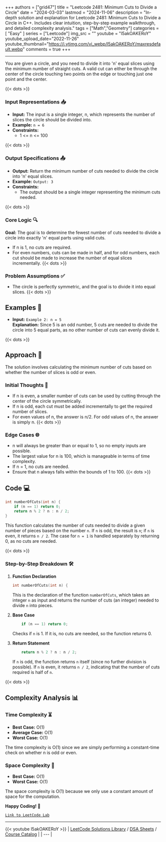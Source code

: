 
+++
authors = ["grid47"]
title = "Leetcode 2481: Minimum Cuts to Divide a Circle"
date = "2024-03-03"
lastmod = "2024-11-06"
description = "In-depth solution and explanation for Leetcode 2481: Minimum Cuts to Divide a Circle in C++. Includes clear intuition, step-by-step example walkthrough, and detailed complexity analysis."
tags = ["Math","Geometry"]
categories = [
    "Easy"
]
series = ["Leetcode"]
img_src = ""
youtube = "l5akOAKERoY"
youtube_upload_date="2022-11-26"
youtube_thumbnail="https://i.ytimg.com/vi_webp/l5akOAKERoY/maxresdefault.webp"
comments = true
+++



---
You are given a circle, and you need to divide it into 'n' equal slices using the minimum number of straight cuts. A valid cut can either be through the center of the circle touching two points on the edge or touching just one point and the center.
<!--more-->
{{< dots >}}
### Input Representations 📥
- **Input:** The input is a single integer, n, which represents the number of slices the circle should be divided into.
- **Example:** `n = 6`
- **Constraints:**
	- 1 <= n <= 100

{{< dots >}}
### Output Specifications 📤
- **Output:** Return the minimum number of cuts needed to divide the circle into 'n' equal slices.
- **Example:** `Output: 3`
- **Constraints:**
	- The output should be a single integer representing the minimum cuts needed.

{{< dots >}}
### Core Logic 🔍
**Goal:** The goal is to determine the fewest number of cuts needed to divide a circle into exactly 'n' equal parts using valid cuts.

- If n is 1, no cuts are required.
- For even numbers, cuts can be made in half, and for odd numbers, each cut should be made to increase the number of equal slices incrementally.
{{< dots >}}
### Problem Assumptions ✅
- The circle is perfectly symmetric, and the goal is to divide it into equal slices.
{{< dots >}}
## Examples 🧩
- **Input:** `Example 2: n = 5`  \
  **Explanation:** Since 5 is an odd number, 5 cuts are needed to divide the circle into 5 equal parts, as no other number of cuts can evenly divide it.

{{< dots >}}
## Approach 🚀
The solution involves calculating the minimum number of cuts based on whether the number of slices is odd or even.

### Initial Thoughts 💭
- If n is even, a smaller number of cuts can be used by cutting through the center of the circle symmetrically.
- If n is odd, each cut must be added incrementally to get the required number of slices.
- For even values of n, the answer is n/2. For odd values of n, the answer is simply n.
{{< dots >}}
### Edge Cases 🌐
- n will always be greater than or equal to 1, so no empty inputs are possible.
- The largest value for n is 100, which is manageable in terms of time complexity.
- If n = 1, no cuts are needed.
- Ensure that n always falls within the bounds of 1 to 100.
{{< dots >}}
## Code 💻
```cpp
int numberOfCuts(int n) {
    if (n == 1) return 0;
    return n % 2 ? n : n / 2;
}
```

This function calculates the number of cuts needed to divide a given number of pieces based on the number `n`. If `n` is odd, the result is `n`; if `n` is even, it returns `n / 2`. The case for `n = 1` is handled separately by returning 0, as no cuts are needed.

{{< dots >}}
### Step-by-Step Breakdown 🛠️
1. **Function Declaration**
	```cpp
	int numberOfCuts(int n) {
	```
	This is the declaration of the function `numberOfCuts`, which takes an integer `n` as input and returns the number of cuts (an integer) needed to divide `n` into pieces.

2. **Base Case**
	```cpp
	    if (n == 1) return 0;
	```
	Checks if `n` is 1. If it is, no cuts are needed, so the function returns 0.

3. **Return Statement**
	```cpp
	    return n % 2 ? n : n / 2;
	```
	If `n` is odd, the function returns `n` itself (since no further division is possible). If `n` is even, it returns `n / 2`, indicating that the number of cuts required is half of `n`.

{{< dots >}}
## Complexity Analysis 📊
### Time Complexity ⏳
- **Best Case:** O(1)
- **Average Case:** O(1)
- **Worst Case:** O(1)

The time complexity is O(1) since we are simply performing a constant-time check on whether n is odd or even.

### Space Complexity 💾
- **Best Case:** O(1)
- **Worst Case:** O(1)

The space complexity is O(1) because we only use a constant amount of space for the computation.

**Happy Coding! 🎉**


[`Link to LeetCode Lab`](https://leetcode.com/problems/minimum-cuts-to-divide-a-circle/description/)

---
{{< youtube l5akOAKERoY >}}
| [LeetCode Solutions Library](https://grid47.xyz/leetcode/) / [DSA Sheets](https://grid47.xyz/sheets/) / [Course Catalog](https://grid47.xyz/courses/) |
| --- |
